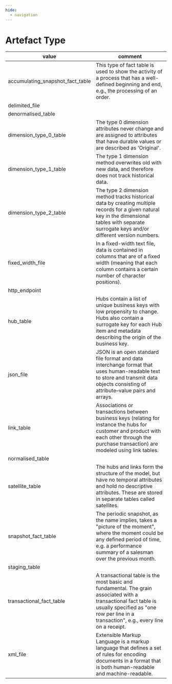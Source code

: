 ```yaml
---
hide:
  - navigation
---
```


# Artefact Type

|value|comment|
|----|----|
|accumulating_snapshot_fact_table|This type of fact table is used to show the activity of a process that has a well-defined beginning and end, e.g., the processing of an order.|
|delimited_file||
|denormalised_table||
|dimension_type_0_table|The type 0 dimension attributes never change and are assigned to attributes that have durable values or are described as 'Original'.|
|dimension_type_1_table|The type 1 dimension method overwrites old with new data, and therefore does not track historical data.|
|dimension_type_2_table|The type 2 dimension method tracks historical data by creating multiple records for a given natural key in the dimensional tables with separate surrogate keys and/or different version numbers.|
|fixed_width_file|In a fixed-width text file, data is contained in columns that are of a fixed width (meaning that each column contains a certain number of character positions).|
|http_endpoint||
|hub_table|Hubs contain a list of unique business keys with low propensity to change. Hubs also contain a surrogate key for each Hub item and metadata describing the origin of the business key.|
|json_file|JSON is an open standard file format and data interchange format that uses human-readable text to store and transmit data objects consisting of attribute–value pairs and arrays.|
|link_table|Associations or transactions between business keys (relating for instance the hubs for customer and product with each other through the purchase transaction) are modeled using link tables.|
|normalised_table||
|satellite_table|The hubs and links form the structure of the model, but have no temporal attributes and hold no descriptive attributes. These are stored in separate tables called satellites.|
|snapshot_fact_table|The periodic snapshot, as the name implies, takes a "picture of the moment", where the moment could be any defined period of time, e.g. a performance summary of a salesman over the previous month.|
|staging_table||
|transactional_fact_table|A transactional table is the most basic and fundamental. The grain associated with a transactional fact table is usually specified as "one row per line in a transaction", e.g., every line on a receipt.|
|xml_file|Extensible Markup Language is a markup language that defines a set of rules for encoding documents in a format that is both human-readable and machine-readable.|

